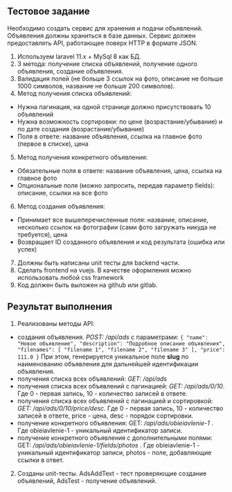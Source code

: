 ## Тестовое задание

Необходимо создать сервис для хранения и подачи объявлений. Объявления должны храниться в базе данных. Сервис должен предоставлять API, работающее поверх HTTP в формате JSON.
1. Используем laravel 11.x + MySql 8 как БД.
2. 3 метода: получение списка объявлений, получение одного объявления, создание объявления.
3. Валидация полей (не больше 3 ссылок на фото, описание не больше 1000 символов, название не больше 200 символов).
4. Метод получения списка объявлений:
- Нужна пагинация, на одной странице должно присутствовать 10 объявлений
- Нужна возможность сортировки: по цене (возрастание/убывание) и по дате создания (возрастание/убывание)
- Поля в ответе: название объявления, ссылка на главное фото (первое в списке), цена
5. Метод получения конкретного объявления:
- Обязательные поля в ответе: название объявления, цена, ссылка на главное фото
- Опциональные поля (можно запросить, передав параметр fields): описание, ссылки на все фото
6. Метод создания объявления:
- Принимает все вышеперечисленные поля: название, описание, несколько ссылок на фотографии (сами фото загружать никуда не требуется), цена
- Возвращает ID созданного объявления и код результата (ошибка или успех)
7. Должны быть написаны unit тесты для backend части.
8. Сделать frontend на vuejs. В качестве оформления можно использовать любой css framework
9. Код должен быть выложен на github или gitlab.

## Результат выполнения
1. Реализованы методы API:
- создания объявления. _POST: /api/ads_ с параметрами:
  `{
  "name": "Новое объявление",
  "description": "Подробное описание объявления",
  "filenames": [
      "filename 1",
      "filename 2",
      "filename 3"
  ],
  "price": 111.0
  }`
При этом, генерируется уникальное поле **slug** по наименованию объявления для дальнейшей идентификации объявления.
- получения списка всех объявлений: _GET: /api/ads_
- получения списка всех объявлений с пагинацией: _GET: /api/ads/0/10_. Где 0 - первая запись, 10 - количество записей в ответе.
- получения списка всех объявлений с пагинацией и сортировкой: _GET: /api/ads/0/10/price/desc_. Где 0 - первая запись, 10 - количество записей в ответе, price - цена, desc - порядок сортировки.
- получение конкретного объявления: GET: _/api/ads/obieiavlenie-1_ . Где obieiavlenie-1 - уникальный идентификатор записи.
- получение конкретного объявления с дополнительными полями: GET: _/api/ads/obieiavlenie-1/fields/photos_ . Где obieiavlenie-1 - уникальный идентификатор записи, photos - поле, добавляющие ссылки в ответ.
2. Созданы unit-тесты. AdsAddText - тест проверяющие создание объявлений, AdsTest - получение объявлений.
